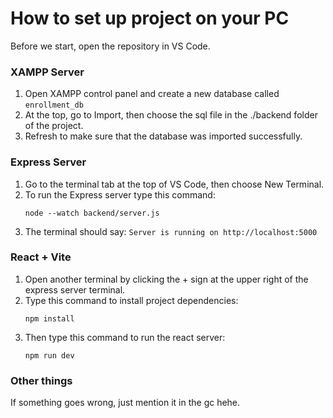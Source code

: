 # How to set up project on your PC


Before we start, open the repository in VS Code.
### XAMPP Server

1. Open XAMPP control panel and create a new database called `enrollment_db`
2. At the top, go to Import, then choose the sql file in the ./backend folder of the project.
3. Refresh to make sure that the database was imported successfully.

### Express Server

1. Go to the terminal tab at the top of VS Code, then choose New Terminal.
2. To run the Express server type this command:
	``` 
	node --watch backend/server.js 
	```
3. The terminal should say: `Server is running on http://localhost:5000`

### React + Vite

1. Open another terminal by clicking the + sign at the upper right of the express server terminal.
2. Type this command to install project dependencies:
	``` 
	npm install 
	```
3. Then type this command to run the react server:
	```
	npm run dev
	```

### Other things

If something goes wrong, just mention it in the gc hehe.